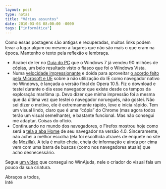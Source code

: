 ```yaml
---
layout: post
type: notas
title: "Vários assuntos"
date: 2010-03-03 08:00:00 -0000
tags: ["informática"]
---
```

<div class="aviso">Como essas postagens são antigas e recuperadas, muitos links podem levar a lugar algum ou mesmo a lugares que não são mais o que eram na época. Mantenho o texto pela reflexão e lembraça.</div>

<ul>
<li>Acabei de ler no <a href="https://www.guiadopc.com.br/noticias/13588/windows-7-ja-vendeu-90-milhoes-de-copias-revela-microsoft.html">Guia do PC</a> que o Windows 7 já vendeu 90 milhões de cópias, um belo resultado visto o fiasco que foi o Windows Vista.</li>
<li>Numa <a href="http://www.winajuda.com/2010/03/01/opera-10-50-rc-quatro-vezes/">velocidade impressionante</a> e doida para aproveitar <a href="http://www.winajuda.com/2010/02/20/tela-de-selecao-navegadores-e-formato-do-office-2010/">o acordo feito pela Microsoft e UE</a> sobre a não utilização do IE como navegador nativo no Windows, é lançada a versão final do Opera 10.5. Fiz o download e testei durante o dia esse navegador que existe desde os tempos da exploração marítima :p. Devo dizer que minha impressão foi a mesma que da última vez que testei o navegador norueguês, não gostei. Não sei dizer o motivo, ele é extremamente rápido, leve e inicia rápido. Tem um visual lindo, claro que é uma “cópia” do Chrome (mas agora todos terão um visual semelhante), e bastante funcional. Mas não consegui me adaptar. Coisas do ofício.</li>
<li>Continuando no mundo dos navegadores, o Firefox mostrou hoje como será a <a href="http://www.winajuda.com/2010/03/02/firefox-4-aba-home-conceito">tela a aba Home</a> de seu navegador na versão 4.0. Sinceramente, não achei a melhor escolha (ela foi escolhida através de enquete no site da Mozilla). A tela é muito cheia, cheia de informação e ainda por cima vem com uma barra de buscas (como nos navegadores atuais) que acho desnecessário.</li></ul>

Segue <a href="https://youtu.be/plNNQJ6pm70">um vídeo</a> que consegui no WinAjuda, nele o criador do visual fala um pouco da sua criatura.

Abraços a todos,  
Inté
